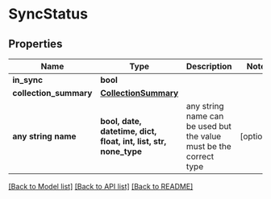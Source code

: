 # SyncStatus


## Properties
Name | Type | Description | Notes
------------ | ------------- | ------------- | -------------
**in_sync** | **bool** |  | 
**collection_summary** | [**CollectionSummary**](CollectionSummary.md) |  | 
**any string name** | **bool, date, datetime, dict, float, int, list, str, none_type** | any string name can be used but the value must be the correct type | [optional]

[[Back to Model list]](../README.md#documentation-for-models) [[Back to API list]](../README.md#documentation-for-api-endpoints) [[Back to README]](../README.md)


